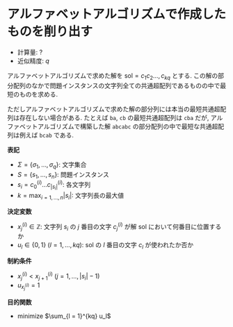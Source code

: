 # アルファベットアルゴリズムで作成したものを削り出す

- 計算量: ?
- 近似精度: $q$

アルファベットアルゴリズムで求めた解を $\mathrm{sol} = c_1 c_2 \dots, c_{kq}$ とする. 
この解の部分配列のなかで問題インスタンスの文字列全ての共通超配列であるものの中で最短のものを求める. 

ただしアルファベットアルゴリズムで求めた解の部分列には本当の最短共通超配列は存在しない場合がある. 
たとえば `ba`, `cb` の最短共通超配列は `cba` だが,
アルファベットアルゴリズムで構築した解 `abcabc` の部分配列の中で最短な共通超配列は例えば `bcab` である. 

**表記**

- $\Sigma = \lbrace \sigma_1, \dots, \sigma_q \rbrace$: 文字集合
- $S = \lbrace s_1, \dots, s_n \rbrace$: 問題インスタンス
- $s_i = c^{(i)}_0 \dots c^{(i)}_{|s_i|}$: 各文字列
- $k = \max_{i=1, \dots, n} |s_i|$: 文字列長の最大値

**決定変数**

- $x^{(i)}_j \in \mathbb{Z}$: 文字列 $s_i$ の $j$ 番目の文字 $c^{(i)}_j$ が解 $\mathrm{sol}$ において何番目に位置するか
- $u_l \in \lbrace 0, 1 \rbrace \ (l = 1, \dots, kq)$: $\mathrm{sol}$ の $l$ 番目の文字 $c_l$ が使われたか否か

**制約条件**

- $x^{(i)}_{j} < x^{(i)}_{j + 1} \ (j = 1, \dots, |s_i| - 1)$
- $u_{x^{(i)}_{j}} = 1$

**目的関数**

- minimize $\sum_{l = 1}^{kq} u_l$

